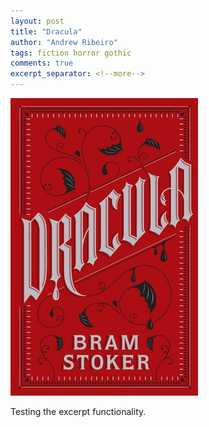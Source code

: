 ```yaml
---
layout: post
title: "Dracula"
author: "Andrew Ribeiro"
tags: fiction horror gothic
comments: true
excerpt_separator: <!--more-->
---
```

<img src="../book_covers/dracula.jpg">

Testing the excerpt functionality. <!--more-->
